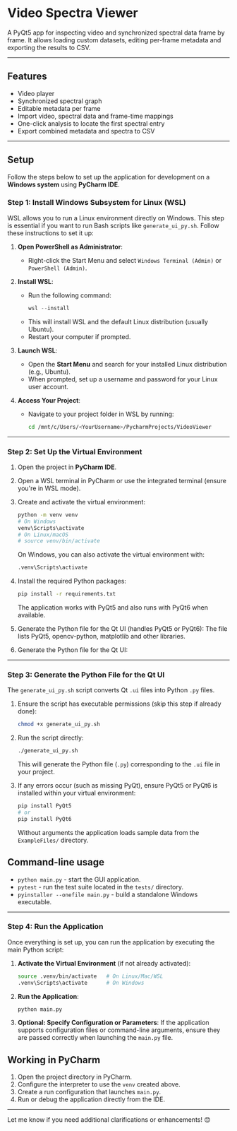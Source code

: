 # Video Spectra Viewer

A PyQt5 app for inspecting video and synchronized spectral data frame by frame.
It allows loading custom datasets, editing per-frame metadata and exporting the
results to CSV.

---

## Features
- Video player
- Synchronized spectral graph
- Editable metadata per frame
- Import video, spectral data and frame-time mappings
- One-click analysis to locate the first spectral entry
- Export combined metadata and spectra to CSV

---

## Setup
Follow the steps below to set up the application for development on a **Windows system** using **PyCharm IDE**.

### Step 1: Install Windows Subsystem for Linux (WSL)
WSL allows you to run a Linux environment directly on Windows. This step is essential if you want to run Bash scripts like `generate_ui_py.sh`. Follow these instructions to set it up:

1. **Open PowerShell as Administrator**:
   - Right-click the Start Menu and select `Windows Terminal (Admin)` or `PowerShell (Admin)`.

2. **Install WSL**:
   - Run the following command:
     ```powershell
     wsl --install
     ```
   - This will install WSL and the default Linux distribution (usually Ubuntu).
   - Restart your computer if prompted.

3. **Launch WSL**:
   - Open the **Start Menu** and search for your installed Linux distribution (e.g., Ubuntu).
   - When prompted, set up a username and password for your Linux user account.

4. **Access Your Project**:
   - Navigate to your project folder in WSL by running:
     ```bash
     cd /mnt/c/Users/<YourUsername>/PycharmProjects/VideoViewer
     ```

---

### Step 2: Set Up the Virtual Environment
1. Open the project in **PyCharm IDE**.
2. Open a WSL terminal in PyCharm or use the integrated terminal (ensure you're in WSL mode).
3. Create and activate the virtual environment:
   ```bash
   python -m venv venv
   # On Windows
   venv\Scripts\activate
   # On Linux/macOS
   # source venv/bin/activate
   ```
   On Windows, you can also activate the virtual environment with:
   ```bash
   .venv\Scripts\activate
   ```

4. Install the required Python packages:
   ```bash
   pip install -r requirements.txt
   ```
   The application works with PyQt5 and also runs with PyQt6 when available.
3. Generate the Python file for the Qt UI (handles PyQt5 or PyQt6):
   The file lists PyQt5, opencv-python, matplotlib and other libraries.
3. Generate the Python file for the Qt UI:

---

### Step 3: Generate the Python File for the Qt UI
The `generate_ui_py.sh` script converts Qt `.ui` files into Python `.py` files.

1. Ensure the script has executable permissions (skip this step if already done):
   ```bash
   chmod +x generate_ui_py.sh
   ```

2. Run the script directly:
   ```bash
   ./generate_ui_py.sh
   ```
   This will generate the Python file (`.py`) corresponding to the `.ui` file in your project.

3. If any errors occur (such as missing PyQt), ensure PyQt5 or PyQt6 is installed within your virtual environment:
   ```bash
   pip install PyQt5
   # or
   pip install PyQt6
   ```
   Without arguments the application loads sample data from the
   `ExampleFiles/` directory.

## Command-line usage
- `python main.py` - start the GUI application.
- `pytest` - run the test suite located in the `tests/` directory.
- `pyinstaller --onefile main.py` - build a standalone Windows executable.
---

### Step 4: Run the Application
Once everything is set up, you can run the application by executing the main Python script:

1. **Activate the Virtual Environment** (if not already activated):
   ```bash
   source .venv/bin/activate   # On Linux/Mac/WSL
   .venv\Scripts\activate      # On Windows
   ```

2. **Run the Application**:
   ```bash
   python main.py
   ```

3. **Optional: Specify Configuration or Parameters**:
   If the application supports configuration files or command-line arguments, ensure they are passed correctly when launching the `main.py` file.

## Working in PyCharm
1. Open the project directory in PyCharm.
2. Configure the interpreter to use the `venv` created above.
3. Create a run configuration that launches `main.py`.
4. Run or debug the application directly from the IDE.

---

Let me know if you need additional clarifications or enhancements! 😊